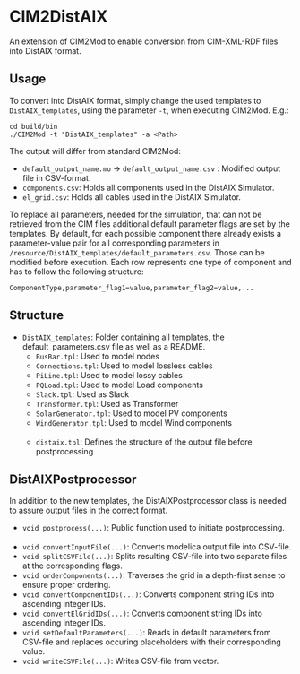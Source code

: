 # CIM2DistAIX
An extension of CIM2Mod to enable conversion from CIM-XML-RDF files into DistAIX format.

## Usage
To convert into DistAIX format, simply change the used templates to ``DistAIX_templates``, using the parameter ``-t``, when executing CIM2Mod.
E.g.:
```
cd build/bin
./CIM2Mod -t "DistAIX_templates" -a <Path>
```
The output will differ from standard CIM2Mod:
- ``default_output_name.mo`` -> ``default_output_name.csv`` : Modified output file in CSV-format.
- ``components.csv``: Holds all components used in the DistAIX Simulator.
- ``el_grid.csv``: Holds all cables used in the DistAIX Simulator.

To replace all parameters, needed for the simulation, that can not be retrieved from the CIM files additional default parameter flags are set by the templates. By default, for each possible component there already exists a parameter-value pair for all corresponding parameters in ``/resource/DistAIX_templates/default_parameters.csv``. Those can be modified before execution. Each row represents one type of component and has to follow the following structure:

```
ComponentType,parameter_flag1=value,parameter_flag2=value,...
```

## Structure
- ``DistAIX_templates``: Folder containing all templates, the default_parameters.csv file as well as a README.
    - ``BusBar.tpl``: Used to model nodes
    - ``Connections.tpl``: Used to model lossless cables
    - ``PiLine.tpl``: Used to model lossy cables
    - ``PQLoad.tpl``: Used to model Load components
    - ``Slack.tpl``: Used as Slack
    - ``Transformer.tpl``: Used as Transformer
    - ``SolarGenerator.tpl``: Used to model PV components
    - ``WindGenerator.tpl``: Used to model Wind components
    <br></br>
    - ``distaix.tpl``: Defines the structure of the output file before postprocessing

## DistAIXPostprocessor
In addition to the new templates, the DistAIXPostprocessor class is needed to assure output files in the correct format.
- ``void postprocess(...)``: Public function used to initiate postprocessing.
<br></br>
- ``void convertInputFile(...)``: Converts modelica output file into CSV-file.
- ``void splitCSVFile(...)``: Splits resulting CSV-file into two separate files at the corresponding flags.
- ``void orderComponents(...)``: Traverses the grid in a depth-first sense to ensure proper ordering.
- ``void convertComponentIDs(...)``: Converts component string IDs into ascending integer IDs.
- ``void convertElGridIDs(...)``: Converts component string IDs into ascending integer IDs.
- ``void setDefaultParameters(...)``: Reads in default parameters from CSV-file and replaces occuring placeholders with their corresponding value. 
- ``void writeCSVFile(...)``: Writes CSV-file from vector.
